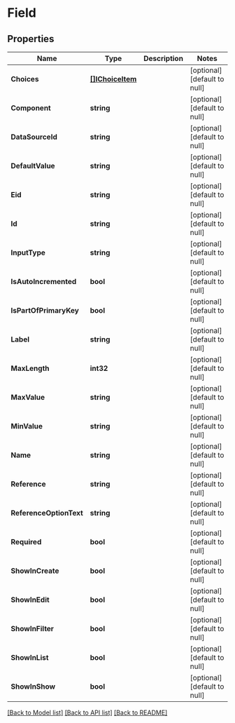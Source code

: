 # Field

## Properties
Name | Type | Description | Notes
------------ | ------------- | ------------- | -------------
**Choices** | [**[]IChoiceItem**](IChoiceItem.md) |  | [optional] [default to null]
**Component** | **string** |  | [optional] [default to null]
**DataSourceId** | **string** |  | [optional] [default to null]
**DefaultValue** | **string** |  | [optional] [default to null]
**Eid** | **string** |  | [optional] [default to null]
**Id** | **string** |  | [optional] [default to null]
**InputType** | **string** |  | [optional] [default to null]
**IsAutoIncremented** | **bool** |  | [optional] [default to null]
**IsPartOfPrimaryKey** | **bool** |  | [optional] [default to null]
**Label** | **string** |  | [optional] [default to null]
**MaxLength** | **int32** |  | [optional] [default to null]
**MaxValue** | **string** |  | [optional] [default to null]
**MinValue** | **string** |  | [optional] [default to null]
**Name** | **string** |  | [optional] [default to null]
**Reference** | **string** |  | [optional] [default to null]
**ReferenceOptionText** | **string** |  | [optional] [default to null]
**Required** | **bool** |  | [optional] [default to null]
**ShowInCreate** | **bool** |  | [optional] [default to null]
**ShowInEdit** | **bool** |  | [optional] [default to null]
**ShowInFilter** | **bool** |  | [optional] [default to null]
**ShowInList** | **bool** |  | [optional] [default to null]
**ShowInShow** | **bool** |  | [optional] [default to null]

[[Back to Model list]](../README.md#documentation-for-models) [[Back to API list]](../README.md#documentation-for-api-endpoints) [[Back to README]](../README.md)


